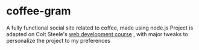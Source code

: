 # coffee-gram
A fully functional social site related to coffee, made using node.js
Project is adapted on Colt Steele's [web development course](https://www.udemy.com/the-web-developer-bootcamp/learn/v4/overview) , with major tweaks to personalize the project to my preferences
